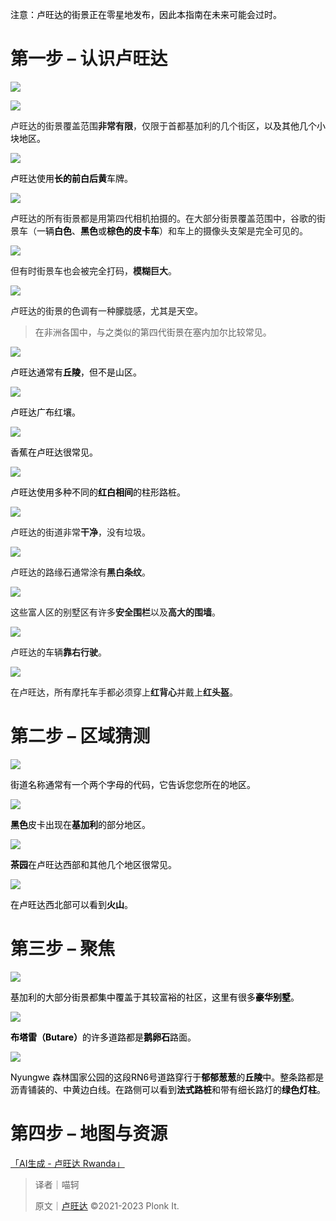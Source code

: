<font style="color:rgb(0, 0, 0);">注意：卢旺达的街景正在零星地发布，因此本指南在未来可能会过时。</font>

# 第一步 – 认识卢旺达
![](https://cdn.nlark.com/yuque/0/2023/png/35193536/1688870244220-a0aea705-335c-488f-a75c-757c41b4edad.png)

![](https://cdn.nlark.com/yuque/0/2024/png/35193536/1707025884272-cf5b2cec-9b4a-466f-be93-591cf293bbe6.png)

卢旺达的街景覆盖范围**非常有限**，仅限于首都基加利的几个街区<font style="color:rgb(0, 0, 0);">，以及其他几个小块地区。</font>

![](https://cdn.nlark.com/yuque/0/2023/png/35193536/1702426709008-c62f6024-5b23-4e66-af7f-56c16b3d14ff.png)

<font style="color:rgb(0, 0, 0);">卢旺达使用</font>**<font style="color:rgb(0, 0, 0);">长的前白后黄</font>**<font style="color:rgb(0, 0, 0);">车牌。</font>

![](https://cdn.nlark.com/yuque/0/2024/png/35193536/1707025986857-e087f319-2c0e-4757-affa-13efe43b1fa1.png)

卢旺达的所有街景都是用第四代相机拍摄的。在大部分街景覆盖范围中，谷歌的街景车（<font style="color:rgb(0, 0, 0);">一辆</font>**<font style="color:rgb(0, 0, 0);">白色</font>**<font style="color:rgb(0, 0, 0);">、</font>**<font style="color:rgb(0, 0, 0);">黑色</font>**<font style="color:rgb(0, 0, 0);">或</font>**<font style="color:rgb(0, 0, 0);">棕色的皮卡车</font>**）和车上的摄像头支架是完全可见的。

![](https://cdn.nlark.com/yuque/0/2023/png/35193536/1688870245813-e337900d-40da-47e4-9725-ddc6b55391c8.png)

但有时街景车也会被完全打码，**模糊巨大**。

![](https://cdn.nlark.com/yuque/0/2023/png/35193536/1688870246365-cab383c9-5223-410b-9c50-d5b73faac1b5.png)

卢旺达的街景的色调有一种朦胧感，尤其是天空。

> 在非洲各国中，与之类似的第四代街景在塞内加尔比较常见。
>

![](https://cdn.nlark.com/yuque/0/2023/png/35193536/1702426979912-3f049e07-4819-496b-af11-2ce8d76deeeb.png)

<font style="color:rgb(0, 0, 0);">卢旺达通常有</font>**<font style="color:rgb(0, 0, 0);">丘陵</font>**<font style="color:rgb(0, 0, 0);">，但不是山区。</font>

![](https://cdn.nlark.com/yuque/0/2024/png/35193536/1707026280901-850f9444-33e8-4966-a120-f1af1065fb06.png)

<font style="color:rgb(0, 0, 0);">卢旺达广布红壤。</font>

![](https://cdn.nlark.com/yuque/0/2024/png/35193536/1707026395496-a3d631b8-8fa0-47fb-94c7-eecf59f2623a.png)

<font style="color:rgb(0, 0, 0);">香蕉在卢旺达很常见。</font>

![](https://cdn.nlark.com/yuque/0/2024/png/35193536/1707026440040-f69e86b4-7bbb-43ae-aae5-625b3516ce48.png)

<font style="color:rgb(0, 0, 0);">卢旺达使用多种不同的</font>**<font style="color:rgb(0, 0, 0);">红白相间</font>**<font style="color:rgb(0, 0, 0);">的柱形路桩。</font>

![](https://cdn.nlark.com/yuque/0/2023/png/35193536/1688870248220-bae566eb-69bd-4080-98ca-5498e64b6213.png)

卢旺达的街道非常**干净**，没有垃圾。

![](https://cdn.nlark.com/yuque/0/2023/png/35193536/1688870248781-dde93b0c-5d4a-4d03-b9e7-9cd3ab89cbd8.png)

卢旺达的路缘石通常涂有**黑白条纹**。

![](https://cdn.nlark.com/yuque/0/2023/png/35193536/1688870250592-b9eb9680-3498-4803-b860-e83cb6dcbf67.png)

这些富人区的别墅区有许多**安全围栏**以及**高大的围墙**。

![](https://cdn.nlark.com/yuque/0/2023/png/35193536/1688870247003-cb4e26e8-399b-4186-bdf6-baf63711e733.png)

卢旺达的车辆**靠右行驶**。

![](https://cdn.nlark.com/yuque/0/2023/png/35193536/1688870251203-b84c8d60-0d6f-4311-93e5-ce4c6ca83868.png)

在卢旺达，所有摩托车手都必须穿上**红背心**并戴上**红头盔**。

# 第二步 – 区域猜测
![](https://cdn.nlark.com/yuque/0/2024/png/35193536/1707026588397-b353261f-b846-48d7-a9fb-b5589309c572.png)

<font style="color:rgb(0, 0, 0);">街道名称通常有一个两个字母的代码，它告诉您您所在的地区。</font>

![](https://cdn.nlark.com/yuque/0/2023/png/35193536/1702427217382-f38777fd-7845-49e1-95ac-2e0cac8a1311.png)

**<font style="color:rgb(0, 0, 0);">黑色</font>**<font style="color:rgb(0, 0, 0);">皮卡出现在</font>**<font style="color:rgb(0, 0, 0);">基加利</font>**<font style="color:rgb(0, 0, 0);">的部分地区。</font>

![](https://cdn.nlark.com/yuque/0/2024/png/35193536/1707026719955-81964f40-fbd8-4872-b073-c75f60a3301a.png)

**<font style="color:rgb(0, 0, 0);">茶园</font>**<font style="color:rgb(0, 0, 0);">在卢旺达西部和其他几个地区很常见。</font>

![](https://cdn.nlark.com/yuque/0/2024/png/35193536/1707026722024-f3ba7170-05f6-4a2c-ad64-996cffadf7d6.png)

<font style="color:rgb(0, 0, 0);">在卢旺达西北部可以看到</font>**<font style="color:rgb(0, 0, 0);">火山</font>**<font style="color:rgb(0, 0, 0);">。</font>

# 第三步 – 聚焦
![](https://cdn.nlark.com/yuque/0/2023/png/35193536/1702427299457-3eec8020-960e-496b-8ce5-a9798c76360e.png)

<font style="color:rgb(0, 0, 0);">基加利的大部分街景都集中覆盖于其较富裕的社区，这里有很多</font>**<font style="color:rgb(0, 0, 0);">豪华别墅</font>**<font style="color:rgb(0, 0, 0);">。</font>

![](https://cdn.nlark.com/yuque/0/2023/png/35193536/1702427411500-bf5d2563-b275-47c5-94c1-d21932f851e6.png)

**<font style="color:rgb(0, 0, 0);">布塔雷（Butare）</font>**<font style="color:rgb(0, 0, 0);">的许多道路都是</font>**<font style="color:rgb(0, 0, 0);">鹅卵石</font>**<font style="color:rgb(0, 0, 0);">路面。</font>

![](https://cdn.nlark.com/yuque/0/2023/png/35193536/1702427477763-9014cb6f-ad48-4f19-8546-80e507ff9987.png)

<font style="color:rgb(0, 0, 0);">Nyungwe 森林国家公园的这段RN6号道路穿行于</font>**<font style="color:rgb(0, 0, 0);">郁郁葱葱</font>**<font style="color:rgb(0, 0, 0);">的</font>**<font style="color:rgb(0, 0, 0);">丘陵</font>**<font style="color:rgb(0, 0, 0);">中。整条路都是沥青铺装的、中黄边白线。在路侧可以看到</font>**<font style="color:rgb(0, 0, 0);">法式路桩</font>**<font style="color:rgb(0, 0, 0);">和带有细长路灯的</font>**<font style="color:rgb(0, 0, 0);">绿色灯柱</font>**<font style="color:rgb(0, 0, 0);">。</font>

# 第四步 – 地图与资源
[「AI生成 - 卢旺达 Rwanda」](https://tuxun.fun/maps_detail?mapsId=1473)



> 译者｜喵轲
>
> 原文｜[卢旺达](https://www.plonkit.net/rwanda) ©2021-2023 Plonk It.
>

